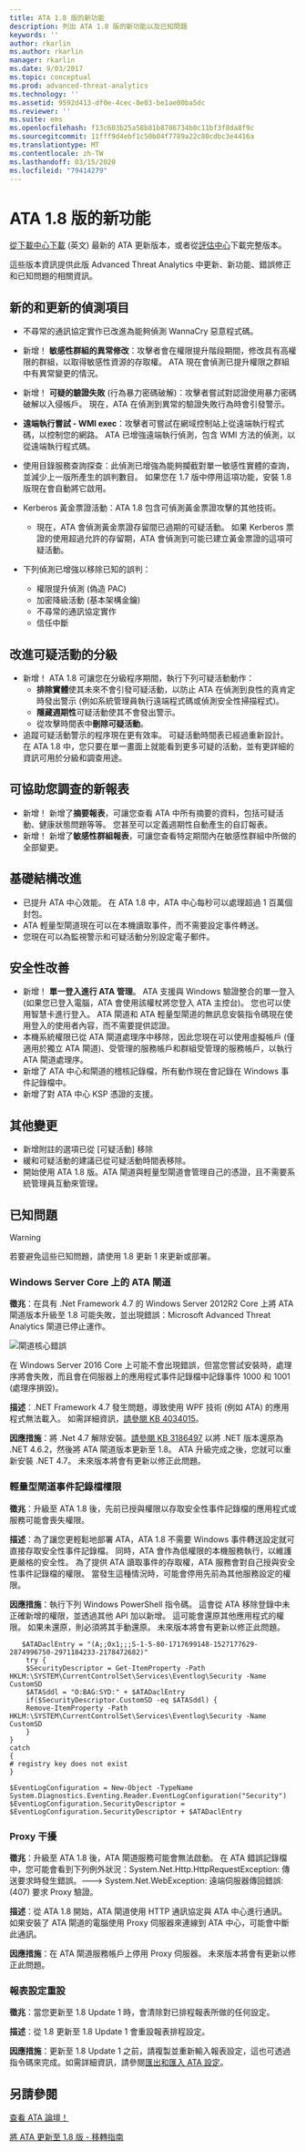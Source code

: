 ```yaml
---
title: ATA 1.8 版的新功能
description: 列出 ATA 1.8 版的新功能以及已知問題
keywords: ''
author: rkarlin
ms.author: rkarlin
manager: rkarlin
ms.date: 9/03/2017
ms.topic: conceptual
ms.prod: advanced-threat-analytics
ms.technology: ''
ms.assetid: 9592d413-df0e-4cec-8e03-be1ae00ba5dc
ms.reviewer: ''
ms.suite: ems
ms.openlocfilehash: f13c603b25a58b81b8786734b0c11bf3f8da8f9c
ms.sourcegitcommit: 11fff9d4ebf1c50b04f7789a22c80cdbc3e4416a
ms.translationtype: MT
ms.contentlocale: zh-TW
ms.lasthandoff: 03/15/2020
ms.locfileid: "79414279"
---
```

# <a name="whats-new-in-ata-version-18"></a>ATA 1.8 版的新功能

[從下載中心下載](https://www.microsoft.com/download/details.aspx?id=55536) \(英文\) 最新的 ATA 更新版本，或者從[評估中心](https://www.microsoft.com/evalcenter/evaluate-microsoft-advanced-threat-analytics)下載完整版本。

這些版本資訊提供此版 Advanced Threat Analytics 中更新、新功能、錯誤修正和已知問題的相關資訊。



## <a name="new--updated-detections"></a>新的和更新的偵測項目

- 不尋常的通訊協定實作已改進為能夠偵測 WannaCry 惡意程式碼。

- 新增！ **敏感性群組的異常修改**：攻擊者會在權限提升階段期間，修改具有高權限的群組，以取得敏感性資源的存取權。 ATA 現在會偵測已提升權限之群組中有異常變更的情況。
- 新增！ **可疑的驗證失敗** (行為暴力密碼破解)：攻擊者嘗試對認證使用暴力密碼破解以入侵帳戶。 現在，ATA 在偵測到異常的驗證失敗行為時會引發警示。   

- **遠端執行嘗試 - WMI exec**：攻擊者可嘗試在網域控制站上從遠端執行程式碼，以控制您的網路。 ATA 已增強遠端執行偵測，包含 WMI 方法的偵測，以從遠端執行程式碼。

- 使用目錄服務查詢探查：此偵測已增強為能夠攔截對單一敏感性實體的查詢，並減少上一版所產生的誤判數目。 如果您在 1.7 版中停用這項功能，安裝 1.8 版現在會自動將它啟用。

- Kerberos 黃金票證活動：ATA 1.8 包含可偵測黃金票證攻擊的其他技術。
    - 現在，ATA 會偵測黃金票證存留間已過期的可疑活動。 如果 Kerberos 票證的使用超過允許的存留期，ATA 會偵測到可能已建立黃金票證的這項可疑活動。
- 下列偵測已增強以移除已知的誤判：  
    - 權限提升偵測 (偽造 PAC) 
    - 加密降級活動 (基本架構金鑰)
    - 不尋常的通訊協定實作
    - 信任中斷

## <a name="improved-triage-of-suspicious-activities"></a>改進可疑活動的分級

-   新增！ ATA 1.8 可讓您在分級程序期間，執行下列可疑活動動作： 
    - **排除實體**使其未來不會引發可疑活動，以防止 ATA 在偵測到良性的真肯定時發出警示 (例如系統管理員執行遠端程式碼或偵測安全性掃描程式)。
    - **隱藏週期性**可疑活動使其不會發出警示。
    - 從攻擊時間表中**刪除可疑活動**。
-   追蹤可疑活動警示的程序現在更有效率。 可疑活動時間表已經過重新設計。 在 ATA 1.8 中，您只要在單一畫面上就能看到更多可疑的活動，並有更詳細的資訊可用於分級和調查用途。 

## <a name="new-reports-to-help-you-investigate"></a>可協助您調查的新報表 
-   新增！ 新增了**摘要報表**，可讓您查看 ATA 中所有摘要的資料，包括可疑活動、健康狀態問題等等。 您甚至可以定義週期性自動產生的自訂報表。
-   新增！ 新增了**敏感性群組報表**，可讓您查看特定期間內在敏感性群組中所做的全部變更。


## <a name="infrastructure-improvements"></a>基礎結構改進

-   已提升 ATA 中心效能。 在 ATA 1.8 中，ATA 中心每秒可以處理超過 1 百萬個封包。
-   ATA 輕量型閘道現在可以在本機讀取事件，而不需要設定事件轉送。
-   您現在可以為監視警示和可疑活動分別設定電子郵件。

## <a name="security-improvements"></a>安全性改善

-   新增！ **單一登入進行 ATA 管理**。 ATA 支援與 Windows 驗證整合的單一登入 (如果您已登入電腦，ATA 會使用該權杖將您登入 ATA 主控台)。 您也可以使用智慧卡進行登入。 ATA 閘道和 ATA 輕量型閘道的無訊息安裝指令碼現在使用登入的使用者內容，而不需要提供認證。
-   本機系統權限已從 ATA 閘道處理序中移除，因此您現在可以使用虛擬帳戶 (僅適用於獨立 ATA 閘道)、受管理的服務帳戶和群組受管理的服務帳戶，以執行 ATA 閘道處理序。   
-   新增了 ATA 中心和閘道的稽核記錄檔，所有動作現在會記錄在 Windows 事件記錄檔中。
-   新增了對 ATA 中心 KSP 憑證的支援。

## <a name="additional-changes"></a>其他變更

- 新增附註的選項已從 [可疑活動] 移除
- 緩和可疑活動的建議已從可疑活動時間表移除。
- 開始使用 ATA 1.8 版。ATA 閘道與輕量型閘道會管理自己的憑證，且不需要系統管理員互動來管理。

## <a name="known-issues"></a>已知問題

> [!WARNING]
> 若要避免這些已知問題，請使用 1.8 更新 1 來更新或部署。

### <a name="ata-gateway-on-windows-server-core"></a>Windows Server Core 上的 ATA 閘道

**徵兆**：在具有 .Net Framework 4.7 的 Windows Server 2012R2 Core 上將 ATA 閘道版本升級至 1.8 可能失敗，並出現錯誤：Microsoft Advanced Threat Analytics 閘道已停止運作。 

![閘道核心錯誤](./media/gateway-core-error.png)

在 Windows Server 2016 Core 上可能不會出現錯誤，但當您嘗試安裝時，處理序將會失敗，而且會在伺服器上的應用程式事件記錄檔中記錄事件 1000 和 1001 (處理序損毀)。

**描述**：.NET Framework 4.7 發生問題，導致使用 WPF 技術 (例如 ATA) 的應用程式無法載入。 如需詳細資訊，[請參閱 KB 4034015](https://support.microsoft.com/help/4034015/wpf-window-can-t-be-loaded-after-you-install-the-net-framework-4-7-on)。 

**因應措施**：將 .Net 4.7 解除安裝。[請參閱 KB 3186497](https://support.microsoft.com/help/3186497/the-net-framework-4-7-offline-installer-for-windows) 以將 .NET 版本還原為 .NET 4.6.2，然後將 ATA 閘道版本更新至 1.8。 ATA 升級完成之後，您就可以重新安裝 .NET 4.7。  未來版本將會有更新以修正此問題。

### <a name="lightweight-gateway-event-log-permissions"></a>輕量型閘道事件記錄檔權限

**徵兆**：升級至 ATA 1.8 後，先前已授與權限以存取安全性事件記錄檔的應用程式或服務可能會喪失權限。 

**描述**：為了讓您更輕鬆地部署 ATA，ATA 1.8 不需要 Windows 事件轉送設定就可直接存取安全性事件記錄檔。 同時，ATA 會作為低權限的本機服務執行，以維護更嚴格的安全性。 為了提供 ATA 讀取事件的存取權，ATA 服務會對自己授與安全性事件記錄檔的權限。 當發生這種情況時，可能會停用先前為其他服務設定的權限。

**因應措施**：執行下列 Windows PowerShell 指令碼。 這會從 ATA 移除登錄中未正確新增的權限，並透過其他 API 加以新增。 這可能會還原其他應用程式的權限。 如果未還原，則必須將其手動還原。 未來版本將會有更新以修正此問題。 

       $ATADaclEntry = "(A;;0x1;;;S-1-5-80-1717699148-1527177629-2874996750-2971184233-2178472682)"
        try {
        $SecurityDescriptor = Get-ItemProperty -Path HKLM:\SYSTEM\CurrentControlSet\Services\Eventlog\Security -Name CustomSD
        $ATASddl = "O:BAG:SYD:" + $ATADaclEntry 
        if($SecurityDescriptor.CustomSD -eq $ATASddl) {
        Remove-ItemProperty -Path HKLM:\SYSTEM\CurrentControlSet\Services\Eventlog\Security -Name CustomSD
        }
    }
    catch
    {
    # registry key does not exist
    }

    $EventLogConfiguration = New-Object -TypeName System.Diagnostics.Eventing.Reader.EventLogConfiguration("Security")
    $EventLogConfiguration.SecurityDescriptor = $EventLogConfiguration.SecurityDescriptor + $ATADaclEntry

### <a name="proxy-interference"></a>Proxy 干擾

**徵兆**：升級至 ATA 1.8 後，ATA 閘道服務可能會無法啟動。 在 ATA 錯誤記錄檔中，您可能會看到下列例外狀況：System.Net.Http.HttpRequestException: 傳送要求時發生錯誤。---> System.Net.WebException: 遠端伺服器傳回錯誤: (407) 要求 Proxy 驗證。

**描述**：從 ATA 1.8 開始，ATA 閘道使用 HTTP 通訊協定與 ATA 中心進行通訊。 如果安裝了 ATA 閘道的電腦使用 Proxy 伺服器來連線到 ATA 中心，可能會中斷此通訊。 

**因應措施**：在 ATA 閘道服務帳戶上停用 Proxy 伺服器。 未來版本將會有更新以修正此問題。

### <a name="report-settings-reset"></a>報表設定重設

**徵兆**：當您更新至 1.8 Update 1 時，會清除對已排程報表所做的任何設定。

**描述**：從 1.8 更新至 1.8 Update 1 會重設報表排程設定。

**因應措施**：更新至 1.8 Update 1 之前，請複製並重新輸入報表設定，這也可透過指令碼來完成。如需詳細資訊，請參閱[匯出和匯入 ATA 設定](ata-configuration-file.md)。


## <a name="see-also"></a>另請參閱
[查看 ATA 論壇！](https://social.technet.microsoft.com/Forums/security/home?forum=mata)

[將 ATA 更新至 1.8 版 - 移轉指南](ata-update-1.8-migration-guide.md)

